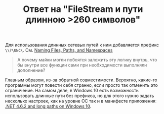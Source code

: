 ﻿---
title: "Ответ на \"FileStream и пути длинною &gt;260 символов\""
se.owner.user_id: 240512
se.owner.display_name: "MSDN.WhiteKnight"
se.owner.link: "https://ru.stackoverflow.com/users/240512/msdn-whiteknight"
se.answer_id: 798047
se.question_id: 797949
se.post_type: answer
se.is_accepted: True
---
<p>Для использования длинных сетевых путей к ним добавляется префикс <code>\\?\UNC\</code>. См. <a href="https://msdn.microsoft.com/en-us/library/aa365247.aspx#maxpath" rel="noreferrer">Naming Files, Paths, and Namespaces</a></p>

<blockquote>
  <p>А почему майки могли побоятся заложить эту логику внутрь, что бы внутри все функции сами при необходимости выполняли дополнение?</p>
</blockquote>

<p>Главным образом, из-за обратной совместимости. Вероятно, какие-то программы могут повести себя странно, если просто так отменить это ограничение. На самом деле, в Windows 10 есть возможность использовать длинные пути без префикса, но для этого нужно задать несколько настроек, как на уровне ОС так и в манифесте приложения: <a href="https://blogs.msdn.microsoft.com/jeremykuhne/2016/07/30/net-4-6-2-and-long-paths-on-windows-10/" rel="noreferrer">.NET 4.6.2 and long paths on Windows 10</a>. </p>
